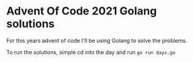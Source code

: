 # Advent Of Code 2021 Golang solutions

For this years advent of code I'll be using Golang to solve the problems.

To run the solutions, simple cd into the day and run `go run dayx.go`
